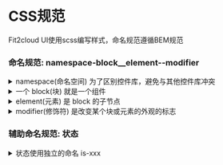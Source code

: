 # CSS规范

Fit2cloud UI使用scss编写样式，命名规范遵循BEM规范

### 命名规范: namespace-block__element--modifier

<details>
  <summary>namespace(命名空间) 为了区别控件库，避免与其他控件库冲突</summary>

  FIT2CLOUD UI 规定namespace为 fu，所以css的命名都符合 fu-block__element--modifier

</details>

<details>
  <summary>一个 block(块) 就是一个组件</summary>

  简单理解一个vue文件就是一个组件，当然可能是只一个子组件，但是不论是总组件还是子组件，
  我们规定block就以vue组件名称为准，例如：组件fu-speed-dial，那么block为speed-dial
  ```html
  <fu-speed-dial :items="items" @click="click"/>
  ```
  
  或者：子组件fu-speed-dial-button，那么block为speed-dial-button
  ```html
  <fu-speed-dial-button v-bind="buttonProps" :icon="icon" @click="click"/>
  ```

</details>

<details>
  <summary>element(元素) 是 block 的子节点</summary>

  如果一个组件由多部分构成，为了明确构成，一般将各个部分设为 element，例如
  ```html
  <div class="fu-speed-dial-action-button">
    <div class="fu-speed-dial-action-button__title">
  ```

</details>

<details>
  <summary>modifier(修饰符) 是改变某个块或元素的外观的标志</summary>

  一个组件或组件的一部分会根据参数设定来设置不同的样式，比如一个组件有多种主题可选，那么就需要用到 modifier
  例如：组件fu-speed-dial-button的主题样式
  ```scss
  .fu-speed-dial-button-default {
    ...
  }

  .fu-speed-dial-button-primary {
    ...
  } 
  ```

</details>

### 辅助命名规范: 状态

<details>
  <summary>状态使用独立的命名 is-xxx</summary>

  组件一般有不同的状态，例如disabled，active等状态，这些组件除了基础的BEM命名，还需要加上状态样式，
  例如：fu-speed-dial-button激活时添加is-active
  ```html
  <div
    :class="[
      'fu-speed-dial-button',
      {
        'is-disabled': props.disabled,
        'is-active': props.active,
      }
    ]"
  </div>
  ```

</details>